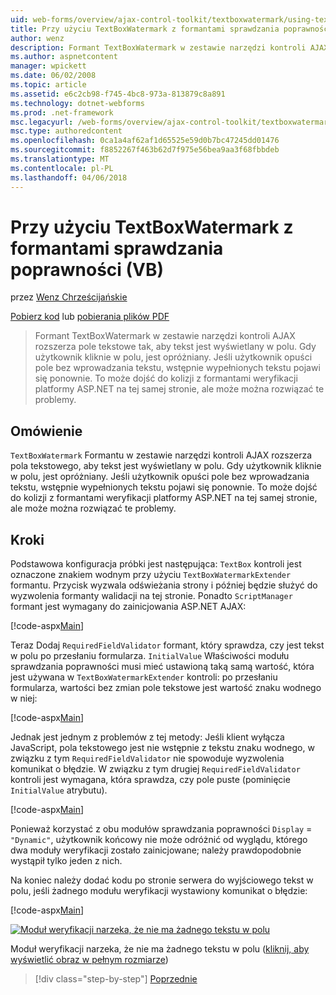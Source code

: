 ```yaml
---
uid: web-forms/overview/ajax-control-toolkit/textboxwatermark/using-textboxwatermark-with-validation-controls-vb
title: Przy użyciu TextBoxWatermark z formantami sprawdzania poprawności (VB) | Dokumentacja firmy Microsoft
author: wenz
description: Formant TextBoxWatermark w zestawie narzędzi kontroli AJAX rozszerza pole tekstowe tak, aby tekst jest wyświetlany w polu. Gdy użytkownik kliknie w polu go i...
ms.author: aspnetcontent
manager: wpickett
ms.date: 06/02/2008
ms.topic: article
ms.assetid: e6c2cb98-f745-4bc8-973a-813879c8a891
ms.technology: dotnet-webforms
ms.prod: .net-framework
msc.legacyurl: /web-forms/overview/ajax-control-toolkit/textboxwatermark/using-textboxwatermark-with-validation-controls-vb
msc.type: authoredcontent
ms.openlocfilehash: 0ca1a4af62af1d65525e59d0b7bc47245dd01476
ms.sourcegitcommit: f8852267f463b62d7f975e56bea9aa3f68fbbdeb
ms.translationtype: MT
ms.contentlocale: pl-PL
ms.lasthandoff: 04/06/2018
---
```

<a name="using-textboxwatermark-with-validation-controls-vb"></a>Przy użyciu TextBoxWatermark z formantami sprawdzania poprawności (VB)
====================
przez [Wenz Chrześcijańskie](https://github.com/wenz)

[Pobierz kod](http://download.microsoft.com/download/9/3/f/93f8daea-bebd-4821-833b-95205389c7d0/TextBoxWatermark2.vb.zip) lub [pobierania plików PDF](http://download.microsoft.com/download/b/6/a/b6ae89ee-df69-4c87-9bfb-ad1eb2b23373/textboxwatermark2VB.pdf)

> Formant TextBoxWatermark w zestawie narzędzi kontroli AJAX rozszerza pole tekstowe tak, aby tekst jest wyświetlany w polu. Gdy użytkownik kliknie w polu, jest opróżniany. Jeśli użytkownik opuści pole bez wprowadzania tekstu, wstępnie wypełnionych tekstu pojawi się ponownie. To może dojść do kolizji z formantami weryfikacji platformy ASP.NET na tej samej stronie, ale może można rozwiązać te problemy.


## <a name="overview"></a>Omówienie

`TextBoxWatermark` Formantu w zestawie narzędzi kontroli AJAX rozszerza pola tekstowego, aby tekst jest wyświetlany w polu. Gdy użytkownik kliknie w polu, jest opróżniany. Jeśli użytkownik opuści pole bez wprowadzania tekstu, wstępnie wypełnionych tekstu pojawi się ponownie. To może dojść do kolizji z formantami weryfikacji platformy ASP.NET na tej samej stronie, ale może można rozwiązać te problemy.

## <a name="steps"></a>Kroki

Podstawowa konfiguracja próbki jest następująca: `TextBox` kontroli jest oznaczone znakiem wodnym przy użyciu `TextBoxWatermarkExtender` formantu. Przycisk wyzwala odświeżania strony i później będzie służyć do wyzwolenia formanty walidacji na tej stronie. Ponadto `ScriptManager` formant jest wymagany do zainicjowania ASP.NET AJAX:

[!code-aspx[Main](using-textboxwatermark-with-validation-controls-vb/samples/sample1.aspx)]

Teraz Dodaj `RequiredFieldValidator` formant, który sprawdza, czy jest tekst w polu po przesłaniu formularza. `InitialValue` Właściwości modułu sprawdzania poprawności musi mieć ustawioną taką samą wartość, która jest używana w `TextBoxWatermarkExtender` kontroli: po przesłaniu formularza, wartości bez zmian pole tekstowe jest wartość znaku wodnego w niej:

[!code-aspx[Main](using-textboxwatermark-with-validation-controls-vb/samples/sample2.aspx)]

Jednak jest jednym z problemów z tej metody: Jeśli klient wyłącza JavaScript, pola tekstowego jest nie wstępnie z tekstu znaku wodnego, w związku z tym `RequiredFieldValidator` nie spowoduje wyzwolenia komunikat o błędzie. W związku z tym drugiej `RequiredFieldValidator` kontroli jest wymagana, która sprawdza, czy pole puste (pominięcie `InitialValue` atrybutu).

[!code-aspx[Main](using-textboxwatermark-with-validation-controls-vb/samples/sample3.aspx)]

Ponieważ korzystać z obu modułów sprawdzania poprawności `Display` = `"Dynamic"`, użytkownik końcowy nie może odróżnić od wyglądu, którego dwa moduły weryfikacji zostało zainicjowane; należy prawdopodobnie wystąpił tylko jeden z nich.

Na koniec należy dodać kodu po stronie serwera do wyjściowego tekst w polu, jeśli żadnego modułu weryfikacji wystawiony komunikat o błędzie:

[!code-aspx[Main](using-textboxwatermark-with-validation-controls-vb/samples/sample4.aspx)]


[![Moduł weryfikacji narzeka, że nie ma żadnego tekstu w polu](using-textboxwatermark-with-validation-controls-vb/_static/image2.png)](using-textboxwatermark-with-validation-controls-vb/_static/image1.png)

Moduł weryfikacji narzeka, że nie ma żadnego tekstu w polu ([kliknij, aby wyświetlić obraz w pełnym rozmiarze](using-textboxwatermark-with-validation-controls-vb/_static/image3.png))

> [!div class="step-by-step"]
> [Poprzednie](using-textboxwatermark-in-a-formview-vb.md)
